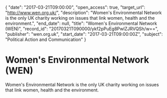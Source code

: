 {
  "date": "2017-03-21T09:00:00", 
  "open_access": true, 
  "target_url": "http://www.wen.org.uk/", 
  "description": "Women's Environmental Network is the only UK charity working on issues that link women, health and the environment.", 
  "end_date": null, 
  "title": "Women's Environmental Network (WEN)", 
  "record_id": "20170321T090000/ykf2pPuEg8PwlZJRVQSh/w==", 
  "publisher": "wen.org.uk", 
  "start_date": "2017-03-21T09:00:00Z", 
  "subject": "Political Action and Communication"
}

# Women's Environmental Network (WEN)

Women's Environmental Network is the only UK charity working on issues that link women, health and the environment.